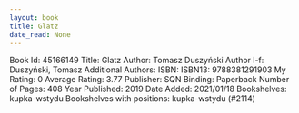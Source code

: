 ```yaml
---
layout: book
title: Glatz
date_read: None
---
```


Book Id: 45166149
Title: Glatz
Author: Tomasz Duszyński
Author l-f: Duszyński, Tomasz
Additional Authors: 
ISBN: 
ISBN13: 9788381291903
My Rating: 0
Average Rating: 3.77
Publisher: SQN
Binding: Paperback
Number of Pages: 408
Year Published: 2019
Date Added: 2021/01/18
Bookshelves: kupka-wstydu
Bookshelves with positions: kupka-wstydu (#2114)

